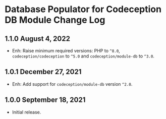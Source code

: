 # Database Populator for Codeception DB Module Change Log

## 1.1.0 August 4, 2022

- Enh: Raise minimum required versions: PHP to `^8.0`, `codeception/codeception` to `^5.0` and
  `codeception/module-db` to `^3.0`.

## 1.0.1 December 27, 2021

- Enh: Add support for `codeception/module-db` version `^2.0`.

## 1.0.0 September 18, 2021

- Initial release.

